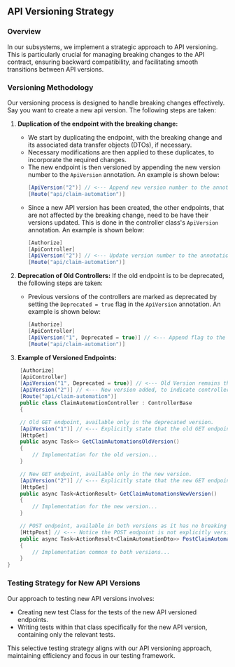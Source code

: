 ﻿## API Versioning Strategy

### Overview
In our subsystems, we implement a strategic approach to API versioning. This is particularly crucial for managing breaking changes to the API contract, ensuring backward compatibility, and facilitating smooth transitions between API versions.

### Versioning Methodology
Our versioning process is designed to handle breaking changes effectively.
Say you want to create a new api version. The following steps are taken:

1. **Duplication of the endpoint with the breaking change:**

    - We start by duplicating the endpoint, with the breaking change and its associated data transfer objects (DTOs), if necessary.
    - Necessary modifications are then applied to these duplicates, to incorporate the required changes.
    - The new endpoint is then versioned by appending the new version number to the `ApiVersion` annotation. An example is shown below:
      ```csharp
      [ApiVersion("2")] // <--- Append new version number to the annotation
      [Route("api/claim-automation")]
      ```
    - Since a new API version has been created, the other endpoints, that are not affected by the breaking change, need to be have their versions updated. This is done in the controller class's `ApiVersion` annotation. An example is shown below:
      ```csharp
      [Authorize]
      [ApiController]
      [ApiVersion("2")] // <--- Update version number to the annotation
      [Route("api/claim-automation")]
      ```

2. **Deprecation of Old Controllers:**
   If the old endpoint is to be deprecated, the following steps are taken:
    - Previous versions of the controllers are marked as deprecated by setting the `Deprecated = true` flag in the `ApiVersion` annotation. An example is shown below:
      ```csharp
      [Authorize]
      [ApiController]
      [ApiVersion("1", Deprecated = true)] // <--- Append flag to the annotation
      [Route("api/claim-automation")]
      ```
3. **Example of Versioned Endpoints:**

```csharp
    [Authorize]
    [ApiController]
    [ApiVersion("1", Deprecated = true)] // <--- Old Version remains the same, but is marked as deprecated.
    [ApiVersion("2")] // <--- New version added, to indicate controller has endppoints for this version as well.
    [Route("api/claim-automation")]
    public class ClaimAutomationController : ControllerBase
    {

    // Old GET endpoint, available only in the deprecated version.
    [ApiVersion("1")] // <--- Explicitly state that the old GET endpoint, is to only appear in the old version
    [HttpGet]
    public async Task<> GetClaimAutomationsOldVersion()
    {
        // Implementation for the old version...
    }

    // New GET endpoint, available only in the new version.
    [ApiVersion("2")] // <--- Explicitly state that the new GET endpoint, is to only appear in the new version
    [HttpGet]
    public async Task<ActionResult> GetClaimAutomationsNewVersion()
    {
        // Implementation for the new version...
    }

    // POST endpoint, available in both versions as it has no breaking changes.
    [HttpPost] // <--- Notice the POST endpoint is not explicitly versioned which means it is available in both versions
    public async Task<ActionResult<ClaimAutomationDto>> PostClaimAutomation() // <--- This endpoint is not duplicated
    {
        // Implementation common to both versions...
    }
}
   ```

### Testing Strategy for New API Versions
Our approach to testing new API versions involves:

- Creating new test Class for the tests of the new API versioned endpoints.
- Writing tests within that class specifically for the new API version, containing only the relevant tests.

This selective testing strategy aligns with our API versioning approach, maintaining efficiency and focus in our testing framework.
